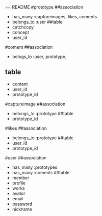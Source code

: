 == README
#prototype
##association
- has_many :captureimages, likes, coments  
- belongs_to :user
##table
- catchcopy  
- concept  
- user_id  

#coment
##association
- belogs_to :user, prototype,
## table
- content  
- user_id  
- prototype_id

#captureimage
##association
- belongs_to :prototype
##table
- prototype_id

#likes
##association
- belongs_to :prototype
##table
- user_id  
- prototype_id

#user
##association
- has_many :prototypes  
- has_many :coments
##table
- member  
- profile  
- works  
- avator  
- email  
- password  
- nickname  


